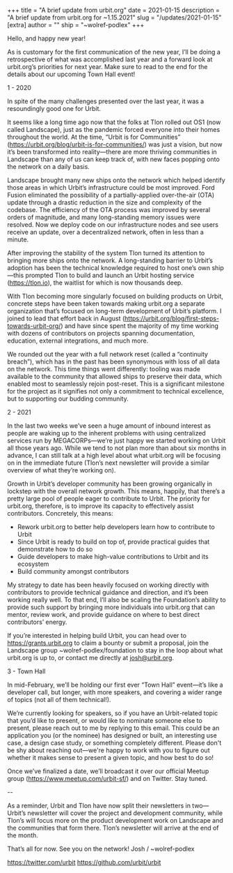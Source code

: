 +++
title = "A brief update from urbit.org"
date = 2021-01-15
description = "A brief update from urbit.org for ~1.15.2021"
slug = "/updates/2021-01-15"
[extra]
author = ""
ship = "~wolref-podlex"
+++

Hello, and happy new year!

As is customary for the first communication of the new year, I’ll be doing a retrospective of what was accomplished last year and a forward look at urbit.org’s priorities for next year. Make sure to read to the end for the details about our upcoming Town Hall event!

1 - 2020

In spite of the many challenges presented over the last year, it was a resoundingly good one for Urbit.

It seems like a long time ago now that the folks at Tlon rolled out OS1 (now called Landscape), just as the pandemic forced everyone into their homes throughout the world. At the time, “Urbit is for Communities” (https://urbit.org/blog/urbit-is-for-communities/) was just a vision, but now it’s been transformed into reality—there are more thriving communities in Landscape than any of us can keep track of, with new faces popping onto the network on a daily basis.

Landscape brought many new ships onto the network which helped identify those areas in which Urbit’s infrastructure could be most improved. Ford Fusion eliminated the possibility of a partially-applied over-the-air (OTA) update through a drastic reduction in the size and complexity of the codebase. The efficiency of the OTA process was improved by several orders of magnitude, and many long-standing memory issues were resolved. Now we deploy code on our infrastructure nodes and see users receive an update, over a decentralized network, often in less than a minute.

After improving the stability of the system Tlon turned its attention to bringing more ships onto the network. A long-standing barrier to Urbit’s adoption has been the technical knowledge required to host one’s own ship—this prompted Tlon to build and launch an Urbit hosting service (https://tlon.io), the waitlist for which is now thousands deep.

With Tlon becoming more singularly focused on building products on Urbit, concrete steps have been taken towards making urbit.org a separate organization that’s focused on long-term development of Urbit’s platform. I joined to lead that effort back in August (https://urbit.org/blog/first-steps-towards-urbit-org/) and have since spent the majority of my time working with dozens of contributors on projects spanning documentation, education, external integrations, and much more.

We rounded out the year with a full network reset (called a “continuity breach”), which has in the past has been synonymous with loss of all data on the network. This time things went differently: tooling was made available to the community that allowed ships to preserve their data, which enabled most to seamlessly rejoin post-reset. This is a significant milestone for the project as it signifies not only a commitment to technical excellence, but to supporting our budding community.

2 - 2021

In the last two weeks we’ve seen a huge amount of inbound interest as people are waking up to the inherent problems with using centralized services run by MEGACORPs—we’re just happy we started working on Urbit all those years ago. While we tend to not plan more than about six months in advance, I can still talk at a high level about what urbit.org will be focusing on in the immediate future (Tlon’s next newsletter will provide a similar overview of what they’re working on).

Growth in Urbit’s developer community has been growing organically in lockstep with the overall network growth. This means, happily, that there’s a pretty large pool of people eager to contribute to Urbit. The priority for urbit.org, therefore, is to improve its capacity to effectively assist contributors. Concretely, this means:

- Rework urbit.org to better help developers learn how to contribute to Urbit
- Since Urbit is ready to build on top of, provide practical guides that demonstrate how to do so
- Guide developers to make high-value contributions to Urbit and its ecosystem
- Build community amongst contributors

My strategy to date has been heavily focused on working directly with contributors to provide technical guidance and direction, and it’s been working really well. To that end, I’ll also be scaling the Foundation’s ability to provide such support by bringing more individuals into urbit.org that can mentor, review work, and provide guidance on where to best direct contributors’ energy.

If you’re interested in helping build Urbit, you can head over to https://grants.urbit.org to claim a bounty or submit a proposal, join the Landscape group ~wolref-podlex/foundation to stay in the loop about what urbit.org is up to, or contact me directly at josh@urbit.org.

3 - Town Hall

In mid-February, we’ll be holding our first ever “Town Hall” event—it’s like a developer call, but longer, with more speakers, and covering a wider range of topics (not all of them technical!).

We’re currently looking for speakers, so if you have an Urbit-related topic that you’d like to present, or would like to nominate someone else to present, please reach out to me by replying to this email. This could be an application you (or the nominee) has designed or built, an interesting use case, a design case study, or something completely different. Please don't be shy about reaching out—we're happy to work with you to figure out whether it makes sense to present a given topic, and how best to do so!

Once we’ve finalized a date, we’ll broadcast it over our official Meetup group (https://www.meetup.com/urbit-sf/) and on Twitter. Stay tuned.

--

As a reminder, Urbit and Tlon have now split their newsletters in two—Urbit’s newsletter will cover the project and development community, while Tlon’s will focus more on the product development work on Landscape and the communities that form there. Tlon’s newsletter will arrive at the end of the month.

That’s all for now. See you on the network!
Josh / ~wolref-podlex

https://twitter.com/urbit
https://github.com/urbit/urbit

